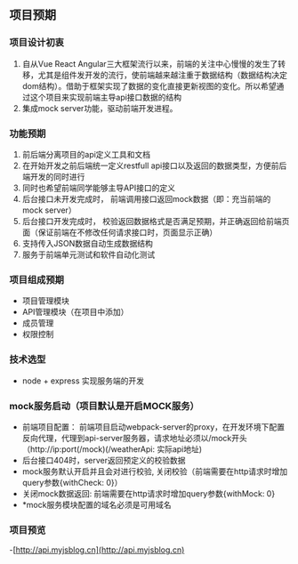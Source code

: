 ## 项目预期
### 项目设计初衷
  1. 自从Vue React Angular三大框架流行以来，前端的关注中心慢慢的发生了转移，尤其是组件发开发的流行，使前端越来越注重于数据结构（数据结构决定dom结构）。借助于框架实现了数据的变化直接更新视图的变化。所以希望通过这个项目来实现前端主导api接口数据的结构
  2. 集成mock server功能，驱动前端开发进程。
### 功能预期
  1. 前后端分离项目的api定义工具和文档
  2. 在开始开发之前后端统一定义restfull api接口以及返回的数据类型，方便前后端开发的同时进行
  3. 同时也希望前端同学能够主导API接口的定义
  4. 后台接口未开发完成时， 前端调用接口返回mock数据（即：充当前端的mock server）
  5. 后台接口开发完成时， 校验返回数据格式是否满足预期，并正确返回给前端页面（保证前端在不修改任何请求接口时，页面显示正确）
  6. 支持传入JSON数据自动生成数据结构
  7. 服务于前端单元测试和软件自动化测试
### 项目组成预期
  - 项目管理模块
  - API管理模块（在项目中添加）
  - 成员管理
  - 权限控制
### 技术选型
  - node + express 实现服务端的开发
### mock服务启动（项目默认是开启MOCK服务）
  - 前端项目配置： 前端项目启动webpack-server的proxy，在开发环境下配置反向代理，代理到api-server服务器，请求地址必须以/mock开头（http://ip:port(/mock)(/weatherApi: 实际api地址)
  - 后台接口404时，server返回预定义的校验数据
  - mock服务默认开启并且会对进行校验, 关闭校验（前端需要在http请求时增加query参数{withCheck: 0}）
  - 关闭mock数据返回: 前端需要在http请求时增加query参数{withMock: 0}
  - *mock服务模块配置的域名必须是可用域名
### 项目预览
   -[http://api.myjsblog.cn](http://api.myjsblog.cn)

